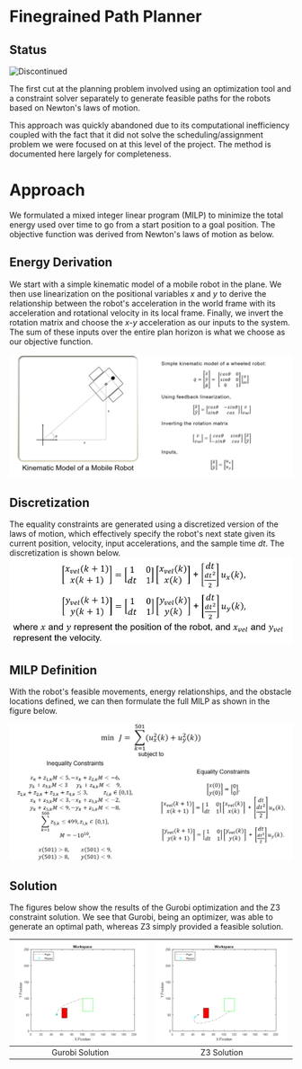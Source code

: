 # Finegrained Path Planner

## Status
![Discontinued](https://img.shields.io/badge/status-discontinued-red)

The first cut at the planning problem involved using an optimization tool and a constraint solver separately to generate feasible paths for the robots based on Newton's laws of motion.

This approach was quickly abandoned due to its computational inefficiency coupled with the fact that it did not solve the scheduling/assignment problem we were focused on at this level of the project. The method is documented here largely for completeness.


# Approach
We formulated a mixed integer linear program (MILP) to minimize the total energy used over time to go from a start position to a goal position. The objective function was derived from Newton's laws of motion as below.

## Energy Derivation
We start with a simple kinematic model of a mobile robot in the plane. We then use linearization on the positional variables *x* and *y* to derive the relationship between the robot's acceleration in the world frame with its acceleration and rotational velocity in its local frame. Finally, we invert the rotation matrix and choose the *x-y* acceleration as our inputs to the system. The sum of these inputs over the entire plan horizon is what we choose as our objective function.

![Energy Derivation](Images/modelAndDerivation.png)

## Discretization
The equality constraints are generated using a discretized version of the laws of motion, which effectively specify the robot's next state given its current position, velocity, input accelerations, and the sample time *dt*. The discretization is shown below.
![Discretized Model](Images/discretization.png)

## MILP Definition
With the robot's feasible movements, energy relationships, and the obstacle locations defined, we can then formulate the full MILP as shown in the figure below.

![MILP](Images/milpDefinition.png)

## Solution
The figures below show the results of the Gurobi optimization and the Z3 constraint solution. We see that Gurobi, being an optimizer, was able to generate an optimal path, whereas Z3 simply provided a feasible solution.

![Gurobi Solution](Images/gurobiSolution.png)  |  ![Z3 Solution](Images/z3Solution.png)
:-------------------------:|:-------------------------:
Gurobi Solution             |  Z3 Solution